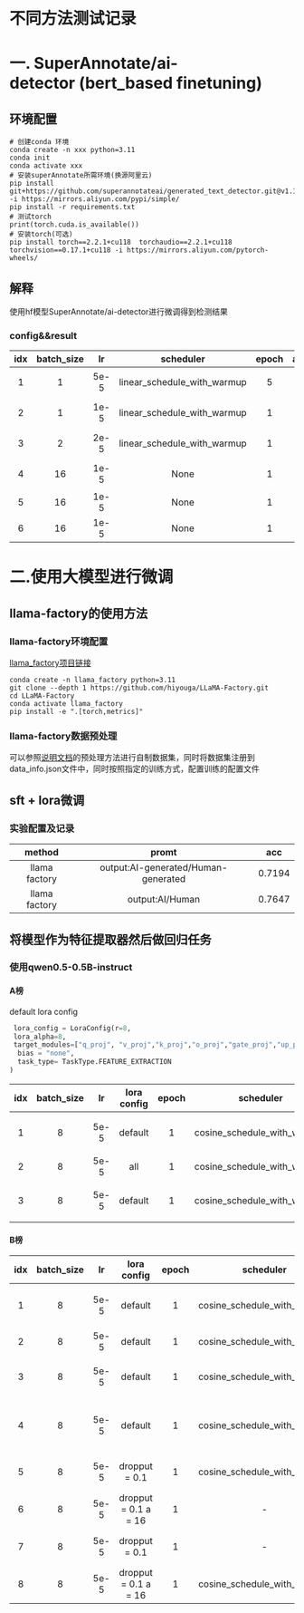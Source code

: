 # 不同方法测试记录
# 一. SuperAnnotate/ai-detector (bert_based finetuning)
## 环境配置
```shell
# 创建conda 环境
conda create -n xxx python=3.11
conda init
conda activate xxx
# 安装superAnnotate所需环境(换源阿里云)
pip install git+https://github.com/superannotateai/generated_text_detector.git@v1.1.0 -i https://mirrors.aliyun.com/pypi/simple/
pip install -r requirements.txt
# 测试torch
print(torch.cuda.is_available())
# 安装torch(可选)
pip install torch==2.2.1+cu118  torchaudio==2.2.1+cu118  torchvision==0.17.1+cu118 -i https://mirrors.aliyun.com/pytorch-wheels/

```
## 解释
使用hf模型SuperAnnotate/ai-detector进行微调得到检测结果
### config&&result
|idx |batch_size |lr  |scheduler|epoch |accumulation_steps|loss|acc_local_val |threshold| acc
|:---:|:---:|:---:|:---:|:---:|:---:|:---:|:---:|:---:|:---:|
|1|1|5e-5|linear_schedule_with_warmup|5|1|sigmoid+交叉熵|---|0.5|0.5084|
|2|1|1e-5|linear_schedule_with_warmup|1|16|sigmoid+交叉熵|0.9546|0.5195|---|
|3|2|2e-5|linear_schedule_with_warmup|1|8|sigmoid+交叉熵|0.9832|0.5195|0.6541|
|4|16|1e-5|None|1|1|sigmoid+交叉熵|0.9743|0.5195|0.6419|
|5|16|1e-5|None|1|1|MSE|0.9703|0.7995|0.7619|
|6|16|1e-5|None|1|1|MSE|0.9703|0.82|---|
# 二.使用大模型进行微调
## llama-factory的使用方法
### llama-factory环境配置
[llama_factory项目链接](https://github.com/hiyouga/LLaMA-Factory)
```shell
conda create -n llama_factory python=3.11
git clone --depth 1 https://github.com/hiyouga/LLaMA-Factory.git
cd LLaMA-Factory
conda activate llama_factory
pip install -e ".[torch,metrics]"
```
### llama-factory数据预处理
可以参照[说明文档](https://llamafactory.readthedocs.io/zh-cn/latest/index.html)的预处理方法进行自制数据集，同时将数据集注册到data_info.json文件中，同时按照指定的训练方式，配置训练的配置文件



## sft + lora微调  
### 实验配置及记录
|method|promt| acc
|:---:|:---:|:---:|
|llama factory|output:AI-generated/Human-generated|0.7194|
|llama factory|output:AI/Human|0.7647|
## 将模型作为特征提取器然后做回归任务
### 使用qwen0.5-0.5B-instruct
#### A榜
default lora config
```python
 lora_config = LoraConfig(r=8, 
 lora_alpha=8, 
 target_modules=["q_proj", "v_proj","k_proj","o_proj","gate_proj","up_proj","down_proj"],
  bias = "none", 
  task_type= TaskType.FEATURE_EXTRACTION
)
 ```
|idx |batch_size |lr  |lora config|epoch |scheduler|loss|threshold| acc|note
|:---:|:---:|:---:|:---:|:---:|:---:|:---:|:---:|:---:|:---:|
|1|8|5e-5|default|1|cosine_schedule_with_warmup|MSE|0.513|0.8682|使用last token的hidden_state|
|2|8|5e-5|all|1|cosine_schedule_with_warmup|MSE|0.5|0.7086||
|3|8|5e-5|default|1|cosine_schedule_with_warmup|MSE|0.6|0.8864|使用last token的hidden_state|
#### B榜

|idx |batch_size |lr  |lora config|epoch |scheduler|loss|threshold|train/val loss| acc|note
|:---:|:---:|:---:|:---:|:---:|:---:|:---:|:---:|:---:|:---:|:---:|
|1|8|5e-5|default|1|cosine_schedule_with_warmup|MSE|0.4905|-|0.6958|使用last token的hidden_state 数据加入prompt|
|2|8|5e-5|default|1|cosine_schedule_with_warmup|MSE|0.513|-|0.7463|使用last token的hidden_state|
|3|8|5e-5|default|1|cosine_schedule_with_warmup|MSE|0.513|-|0.7343|使用最后一层数据的mean_pooling|
|4|8|5e-5|default|1|cosine_schedule_with_warmup|MSE|0.612|0.025/0.003|0.7776|将regression_head 增加一层提升表达能力|
|5|8|5e-5|dropput = 0.1|1|cosine_schedule_with_warmup|MSE|0.401|0.0622/0.0052|0.8185|regression_head update + concat_layers|
|6|8|5e-5|dropput = 0.1 a = 16|1|-|BCEwithlogit|-|0.0407/0.0131|0.6731|regression_head update + concat_layers|
|7|8|5e-5|dropput = 0.1|1|-|BCEwithlogit|-|0.0426/0.0151|-|regression_head update + concat_layers|
|8|8|5e-5|dropput = 0.1 a = 16|1|cosine_schedule_with_warmup|MSE|0.5355|0.0536/0.0044|0.8253|regression_head update + concat_layers2|